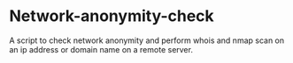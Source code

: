 # Network-anonymity-check
 A script to check network anonymity and  perform whois and nmap scan on an ip address or domain name on a remote server.
